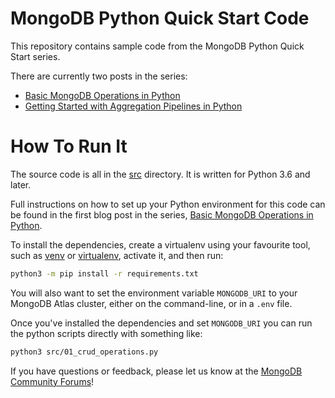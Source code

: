# MongoDB Python Quick Start Code

This repository contains sample code from the MongoDB Python Quick Start series.

There are currently two posts in the series:

* [Basic MongoDB Operations in Python](https://developer.mongodb.com/quickstart/python-quickstart-crud)
* [Getting Started with Aggregation Pipelines in Python](https://developer.mongodb.com/quickstart/python-quickstart-aggregation)

# How To Run It

The source code is all in the [src](./src) directory.
It is written for Python 3.6 and later.

Full instructions on how to set up your Python environment for this code can be found in the first blog post in the series, [Basic MongoDB Operations in Python](https://developer.mongodb.com/quickstart/python-quickstart-crud).

To install the dependencies, create a virtualenv using your favourite tool, such as [venv](https://docs.python.org/3/tutorial/venv.html) or [virtualenv](https://virtualenv.pypa.io/en/stable/), activate it, and then run:

```bash
python3 -m pip install -r requirements.txt
```

You will also want to set the environment variable `MONGODB_URI` to your MongoDB Atlas cluster, either on the command-line, or in a `.env` file.

Once you've installed the dependencies and set `MONGODB_URI` you can run the python scripts directly with something like:

```bash
python3 src/01_crud_operations.py
```

If you have questions or feedback,
please let us know at the [MongoDB Community Forums](https://community.mongodb.com/)!
